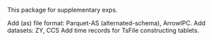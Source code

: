 This package for supplementary exps.

Add (as) file format: Parquet-AS (alternated-schema), ArrowIPC.
Add datasets: ZY, CCS
Add time records for TsFile constructing tablets.